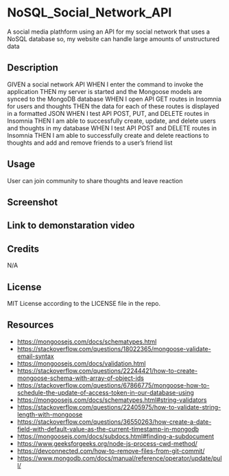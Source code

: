 # NoSQL_Social_Network_API

A social media plathform using an API for my social network that uses a NoSQL database
so, my website can handle large amounts of unstructured data

## Description

GIVEN a social network API
WHEN I enter the command to invoke the application
THEN my server is started and the Mongoose models are synced to the MongoDB database
WHEN I open API GET routes in Insomnia for users and thoughts
THEN the data for each of these routes is displayed in a formatted JSON
WHEN I test API POST, PUT, and DELETE routes in Insomnia
THEN I am able to successfully create, update, and delete users and thoughts in my database
WHEN I test API POST and DELETE routes in Insomnia
THEN I am able to successfully create and delete reactions to thoughts and add and remove friends to a user’s friend list

## Usage

User can join community to share thoughts and leave reaction

## Screenshot



## Link to demonstaration video



## Credits

N/A

## License

MIT License according to the LICENSE file in the repo.

## Resources
- https://mongoosejs.com/docs/schematypes.html
- https://stackoverflow.com/questions/18022365/mongoose-validate-email-syntax
- https://mongoosejs.com/docs/validation.html
- https://stackoverflow.com/questions/22244421/how-to-create-mongoose-schema-with-array-of-object-ids
- https://stackoverflow.com/questions/67866775/mongoose-how-to-schedule-the-update-of-access-token-in-our-database-using
- https://mongoosejs.com/docs/schematypes.html#string-validators
- https://stackoverflow.com/questions/22405975/how-to-validate-string-length-with-mongoose
- https://stackoverflow.com/questions/36550263/how-create-a-date-field-with-default-value-as-the-current-timestamp-in-mongodb
- https://mongoosejs.com/docs/subdocs.html#finding-a-subdocument
- https://www.geeksforgeeks.org/node-js-process-cwd-method/
- https://devconnected.com/how-to-remove-files-from-git-commit/
- https://www.mongodb.com/docs/manual/reference/operator/update/pull/
